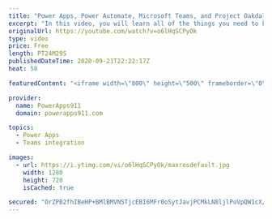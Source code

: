 ```yaml
---
title: "Power Apps, Power Automate, Microsoft Teams, and Project Oakdale preview for Pros"
excerpt: "In this video, you will learn all of the things you need to know to start building Power Apps and Flows with Project Oakdale preview. There are a lot of little difference and I do my best in this video to speed up your learning curve by showing you the things I struggled with.  Power Apps Training https://training.powerapps911.com"
originalUrl: https://youtube.com/watch?v=o6lHqSCPyOk
type: video
price: Free
length: PT24M29S
publishedDateTime: 2020-09-21T22:22:17Z
heat: 58

featuredContent: "<iframe width=\"800\" height=\"500\" frameborder=\"0\" src=\"https://www.youtube.com/embed/o6lHqSCPyOk\" allow=\"accelerometer; autoplay; encrypted-media; gyroscope; picture-in-picture\" allowfullscreen></iframe>"

provider:
  name: PowerApps911
  domain: powerapps911.com

topics:
  - Power Apps
  - Teams integration

images:
  - url: https://i.ytimg.com/vi/o6lHqSCPyOk/maxresdefault.jpg
    width: 1280
    height: 720
    isCached: true

secured: "OrZPB2fhIBeHP+BMlBMVNSTjcEBI6MFr0oSytJavjPCMkLN8ljlPoVpQW1cX/CJFRFrJ8JNGU2NpUq0j1uhmFvU8NggAdKu0GIxVs2SeC9IXeCeMZlq5EfrGfi2cZ9z7bL2SuOmR9sA8nHLLIXEwVKsgb9gEfUFUmn0Ghpbximry4KivahtqH+iKbnZFwg+D+9hklnY+P+LaPbtqYWgkx6aWPji+pCbUePsxKByFJ3TmmryFPfCSg5dal3OBGdMyhjiHSPXbMAekVHTCvzzDPd/i3FcWiSGXVjecE+0zqPGC/V96eu2m0F/iooxnWCbfK6hmecRBMnOsZs7E6XBcw0e2qmiUjQRr6d7ps2iCtxN0sBlXjBwm3iqpQL4Ct7+SGX3J8nQh//NgGw78i064yhE27R8aqLLv01XlX+PA1BU=;E97lnn5ImrE+Dpda5VUDSQ=="
---
```


